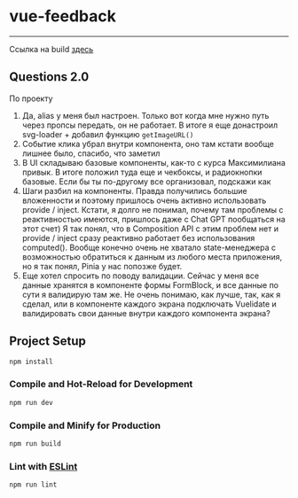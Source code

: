 # vue-feedback
---
Ссылка на build [здесь](https://zinchandrey.github.io/feedback-vue-app/)

## Questions 2.0

По проекту

1. Да, alias у меня был настроен. Только вот когда мне нужно путь через пропсы передать, он не работает. В итоге я еще донастроил svg-loader + добавил функцию `getImageURL()`
2. Событие клика убрал внутри компонента, оно там кстати вообще лишнее было, спасибо, что заметил
3. В UI складываю базовые компоненты, как-то с курса Максимилиана привык. В итоге положил туда еще и чекбоксы, и радиокнопки базовые. Если бы ты по-другому все организовал, подскажи как
4. Шаги разбил на компоненты. Правда получились большие вложенности и поэтому пришлось очень активно использовать provide / inject. Кстати, я долго не понимал, почему там проблемы с реактивностью имеются, пришлось даже с Chat GPT пообщаться на этот счет) Я так понял, что в Composition API с этим проблем нет и provide / inject сразу реактивно работает без использования computed().
Вообще конечно очень не хватало state-менеджера с возможностью обратиться к данным из любого места приложения, но я так понял, Pinia у нас попозже будет.
5. Еще хотел спросить по поводу валидации. Сейчас у меня все данные хранятся в компоненте формы FormBlock, и все данные по сути я валидирую там же. 
Не очень понимаю, как лучше, так, как я сделал, или в компоненте каждого экрана подключать Vuelidate и валидировать свои данные внутри каждого компонента экрана?

## Project Setup

```sh
npm install
```

### Compile and Hot-Reload for Development

```sh
npm run dev
```

### Compile and Minify for Production

```sh
npm run build
```

### Lint with [ESLint](https://eslint.org/)

```sh
npm run lint
```
